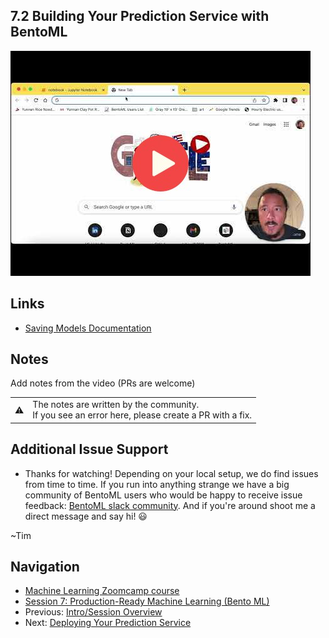 
## 7.2 Building Your Prediction Service with BentoML

<a href="https://www.youtube.com/watch?v=bWdEVlUw1CA&list=PL3MmuxUbc_hIhxl5Ji8t4O6lPAOpHaCLR"><img src="images/thumbnail-7-02.jpg"></a>
 
## Links
* [Saving Models Documentation](https://docs.bentoml.org/en/latest/concepts/model.html)

## Notes

Add notes from the video (PRs are welcome)


<table>
   <tr>
      <td>⚠️</td>
      <td>
         The notes are written by the community. <br>
         If you see an error here, please create a PR with a fix.
      </td>
   </tr>
</table>

## Additional Issue Support
* Thanks for watching! Depending on your local setup, we do find issues from time to time. If you run into anything strange
we have a big community of BentoML users who would be happy to receive issue feedback: 
[BentoML slack community](https://l.bentoml.com/join-slack-mlzoomcamp). And if you're around shoot me a direct
message and say hi! 😃 

~Tim

## Navigation

* [Machine Learning Zoomcamp course](../)
* [Session 7: Production-Ready Machine Learning (Bento ML)](./)
* Previous: [Intro/Session Overview](01-intro.md)
* Next: [Deploying Your Prediction Service](03-deploy-bento-service.md)